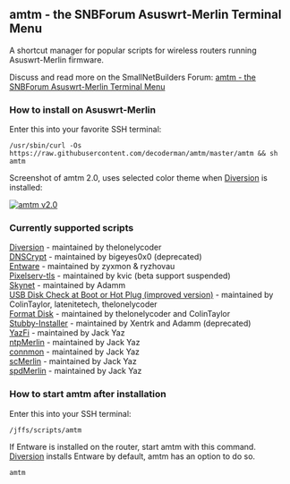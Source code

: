 ## amtm - the SNBForum Asuswrt-Merlin Terminal Menu

A shortcut manager for popular scripts for wireless routers running Asuswrt-Merlin firmware.

Discuss and read more on the SmallNetBuilders Forum: [amtm - the SNBForum Asuswrt-Merlin Terminal Menu](https://www.snbforums.com/threads/amtm-the-snbforums-asuswrt-merlin-terminal-menu.42415/)

### How to install on Asuswrt-Merlin
Enter this into your favorite SSH terminal:

```Shell
/usr/sbin/curl -Os https://raw.githubusercontent.com/decoderman/amtm/master/amtm && sh amtm
```

Screenshot of amtm 2.0, uses selected color theme when [Diversion](https://diversion.ch/) is installed:

[![amtm v2.0](https://i.imgur.com/EDTQ2R5.png "amtm v2.0")](https://i.imgur.com/EDTQ2R5.png "amtm v2.0")

### Currently supported scripts

[Diversion](https://www.snbforums.com/threads/diversion-the-router-adblocker.48538/) - maintained by thelonelycoder<br/>
[DNSCrypt](https://www.snbforums.com/threads/release-dnscrypt-installer-for-asuswrt.36071/) - maintained by bigeyes0x0 (deprecated)<br/>
[Entware](https://github.com/Entware/entware) - maintained by zyxmon & ryzhovau<br/>
[Pixelserv-tls](https://www.snbforums.com/threads/pixelserv-a-better-one-pixel-webserver-for-adblock.26114/) - maintained by kvic (beta support suspended)<br/>
[Skynet](https://www.snbforums.com/threads/release-skynet-router-firewall-security-enhancements.16798/) - maintained by Adamm<br/>
[USB Disk Check at Boot or Hot Plug (improved version)](https://github.com/RMerl/asuswrt-merlin/wiki/USB-Disk-Check-at-Boot-or-Hot-Plug-(improved-version)) - maintained by ColinTaylor, latenitetech, thelonelycoder<br/>
[Format Disk](https://www.snbforums.com/threads/amtm-the-snbforum-asuswrt-merlin-terminal-menu.42415/) - maintained by thelonelycoder and ColinTaylor<br/>
[Stubby-Installer](https://www.snbforums.com/threads/stubby-installer-asuswrt-merlin.49469/) - maintained by Xentrk and Adamm (deprecated)<br/>
[YazFi](https://www.snbforums.com/threads/yazfi-enhanced-asuswrt-merlin-guest-wifi-inc-ssid-vpn-client.45924/) - maintained by Jack Yaz<br/>
[ntpMerlin](https://www.snbforums.com/threads/ntpmerlin-installer-for-kvic-ntp-daemon.55756/) - maintained by Jack Yaz<br/>
[connmon](https://www.snbforums.com/threads/connmon-internet-connection-monitoring.56163/) - maintained by Jack Yaz<br/>
[scMerlin](https://www.snbforums.com/threads/scmerlin-service-and-script-control-menu-for-asuswrt-merlin.56277/) - maintained by Jack Yaz<br/>
[spdMerlin](https://www.snbforums.com/threads/spdmerlin-automated-speedtests-with-graphs.55904/) - maintained by Jack Yaz<br/>

### How to start amtm after installation
Enter this into your SSH terminal:

```Shell
/jffs/scripts/amtm
```

If Entware is installed on the router, start amtm with this command.<br/>
[Diversion](https://diversion.ch/) installs Entware by default, amtm has an option to do so.

```Shell
amtm
```
